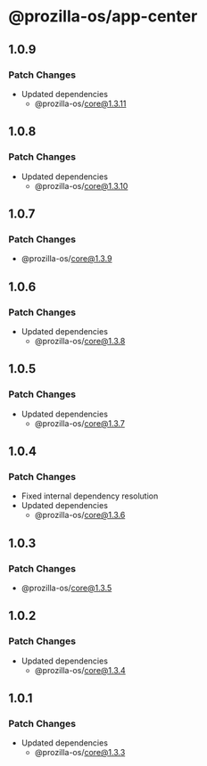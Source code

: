 # @prozilla-os/app-center

## 1.0.9

### Patch Changes

- Updated dependencies
  - @prozilla-os/core@1.3.11

## 1.0.8

### Patch Changes

- Updated dependencies
  - @prozilla-os/core@1.3.10

## 1.0.7

### Patch Changes

- @prozilla-os/core@1.3.9

## 1.0.6

### Patch Changes

- Updated dependencies
  - @prozilla-os/core@1.3.8

## 1.0.5

### Patch Changes

- Updated dependencies
  - @prozilla-os/core@1.3.7

## 1.0.4

### Patch Changes

- Fixed internal dependency resolution
- Updated dependencies
  - @prozilla-os/core@1.3.6

## 1.0.3

### Patch Changes

- @prozilla-os/core@1.3.5

## 1.0.2

### Patch Changes

- Updated dependencies
  - @prozilla-os/core@1.3.4

## 1.0.1

### Patch Changes

- Updated dependencies
  - @prozilla-os/core@1.3.3
